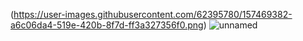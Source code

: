 (https://user-images.githubusercontent.com/62395780/157469382-a6c06da4-519e-420b-8f7d-ff3a327356f0.png)
![unnamed](https://user-images.githubusercontent.com/62395780/157469466-7304794b-6ab3-498d-b7bd-351a3dbb086b.png)
